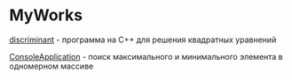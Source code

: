 # MyWorks

<a href=https://github.com/AbsGosha/MyWorks/blob/main/discriminant.cpp> discriminant</a> - программа на C++ для решения квадратных уравнений

<a href=https://github.com/AbsGosha/MyWorks/blob/main/ConsoleApplication1.cpp> ConsoleApplication</a> - поиск максимального и минимального элемента в одномерном массиве
